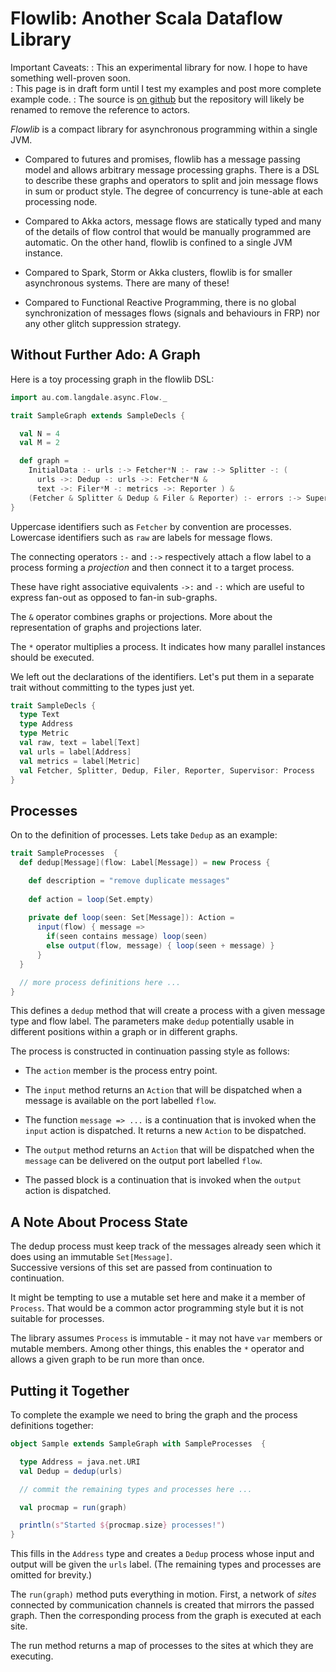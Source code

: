 # Flowlib: Another Scala Dataflow Library

Important Caveats:
: This an experimental library for now.   I hope to have something well-proven soon.  
: This page is in draft form until I test my examples and post more complete example code.
: The source is [on github](https://github.com/arnolddevos/FlowActors) but the repository will likely be renamed to remove the reference to actors.

_Flowlib_ is a compact library for asynchronous programming within a single JVM.

* Compared to futures and promises, flowlib has a message passing model and allows arbitrary message processing graphs. There is a DSL to describe these graphs and operators to split and join message flows in sum or product style.  The degree of concurrency is tune-able at each processing node.

* Compared to Akka actors, message flows are statically typed and many of the details of flow control that would be manually programmed are automatic. On the other hand, flowlib is confined to a single JVM instance.

* Compared to Spark, Storm or Akka clusters, flowlib is for smaller asynchronous systems.  There are many of these! 

* Compared to Functional Reactive Programming, there is no global synchronization of messages flows (signals and behaviours in FRP) nor any other glitch suppression strategy.  

## Without Further Ado: A Graph

Here is a toy processing graph in the flowlib DSL:

```scala
import au.com.langdale.async.Flow._

trait SampleGraph extends SampleDecls { 

  val N = 4
  val M = 2

  def graph =
    InitialData :- urls :-> Fetcher*N :- raw :-> Splitter -: ( 
  	  urls ->: Dedup -: urls ->: Fetcher*N & 
  	  text ->: Filer*M -: metrics ->: Reporter ) &
    (Fetcher & Splitter & Dedup & Filer & Reporter) :- errors :-> Supervisor
}
```

Uppercase identifiers such as `Fetcher` by convention are processes.  Lowercase identifiers such as `raw` are labels for message flows.

The connecting operators `:-` and `:->` respectively attach a flow label to a process forming a _projection_ and then connect it to a target process. 

These have right associative equivalents `->:` and `-:` which are useful to express fan-out as opposed to fan-in sub-graphs. 

The `&` operator combines graphs or projections. More about the representation of graphs and projections later.

The `*` operator multiplies a process. It indicates how many parallel instances should be executed.

We left out the declarations of the identifiers.  Let's put them in a separate trait without committing to the types just yet.

```scala
trait SampleDecls { 
  type Text
  type Address
  type Metric 
  val raw, text = label[Text]
  val urls = label[Address]
  val metrics = label[Metric]
  val Fetcher, Splitter, Dedup, Filer, Reporter, Supervisor: Process
}
```

## Processes

On to the definition of processes. Lets take `Dedup` as an example:

```scala
trait SampleProcesses  { 
  def dedup[Message](flow: Label[Message]) = new Process {

    def description = "remove duplicate messages"
  
    def action = loop(Set.empty)
  
    private def loop(seen: Set[Message]): Action =
      input(flow) { message => 
      	if(seen contains message) loop(seen)
      	else output(flow, message) { loop(seen + message) }
      }
  }

  // more process definitions here ...
}
```

This defines a `dedup` method that will create a process with a given message type and flow label. 
The parameters make `dedup` potentially usable in different positions within a graph or in different graphs.

The process is constructed in continuation passing style as follows:

* The `action` member is the process entry point.  

* The `input` method returns an `Action` that will
be dispatched when a message is available on the 
port labelled `flow`. 

* The function `message => ...` is a continuation 
that is invoked when the `input` action is dispatched. 
It returns a new `Action` to be dispatched.

* The `output` method returns an `Action` that will be 
dispatched when the `message` can be delivered on the
output port labelled `flow`.

* The passed block is a continuation that is 
invoked when the `output` action is dispatched.

## A Note About Process State

The dedup process must keep track of the messages already seen
which it does using an immutable `Set[Message]`.  
Successive versions of this set are passed from continuation
to continuation.

It might be tempting to use a mutable set here and make it
a member of `Process`.  That would be a common actor 
programming style but it is not suitable for processes.

The library assumes `Process` is immutable - it may not
have `var` members or mutable members.  Among other things, 
this enables the `*` operator and allows a given graph to 
be run more than once.

## Putting it Together

To complete the example we need to bring the graph and
the process definitions together:

```scala
object Sample extends SampleGraph with SampleProcesses  {

  type Address = java.net.URI
  val Dedup = dedup(urls)

  // commit the remaining types and processes here ...

  val procmap = run(graph)

  println(s"Started ${procmap.size} processes!")
}
```

This fills in the `Address` type and creates a `Dedup` process
whose input and output will be given the `urls` label. 
(The remaining types and processes are omitted for brevity.)

The `run(graph)` method puts everything in motion.  First, a network of _sites_ 
connected by communication channels is created that mirrors the passed graph. 
Then the corresponding process from the graph is executed at each site.  

The run method returns a map of processes to the sites at which they are executing.   
